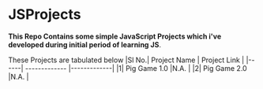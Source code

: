 # JSProjects
__This Repo Contains some simple JavaScript Projects which i've developed during initial period of learning JS__.

These Projects are tabulated below
|Sl No.| Project Name  | Project Link  |
|------| ------------- |-------------|
|1| Pig Game 1.0 |N.A.  |
|2| Pig Game 2.0 |N.A.  |
